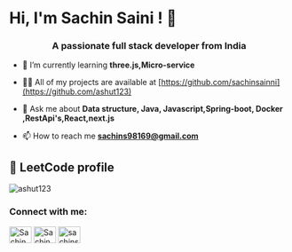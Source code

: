 
# Hi, I'm Sachin Saini ! 👋

<h3 align="center">A passionate full stack developer from India</h3>

- 🌱 I’m currently learning **three.js,Micro-service**

- 👨‍💻 All of my projects are available at [https://github.com/sachinsainni](https://github.com/ashut123)

- 💬 Ask me about **Data structure, Java, Javascript,Spring-boot, Docker ,RestApi's,React,next.js**

- 📫 How to reach me **sachins98169@gmail.com**

## 🚀 LeetCode profile
<p>
<img align="center" src="https://github-readme-streak-stats.herokuapp.com/?user=sachinsainni&" alt="ashut123" />
</p>
<h3 align="left">Connect with me:</h3>
<p align="left">
<a href="https://www.linkedin.com/in/sachin-saini-3a5455200/" target="blank"><img align="center" src="https://raw.githubusercontent.com/rahuldkjain/github-profile-readme-generator/master/src/images/icons/Social/linked-in-alt.svg" alt="SachinSaini" height="30" width="40" /></a>
<a href="https://www.hackerrank.com/profile/sachinnsainii" target="blank"><img align="center" src="https://raw.githubusercontent.com/rahuldkjain/github-profile-readme-generator/master/src/images/icons/Social/hackerrank.svg" alt="Sachin Saini" height="30" width="40" /></a>
<a href="https://leetcode.com/u/sachinsainni/" target="blank"><img align="center" src="https://raw.githubusercontent.com/rahuldkjain/github-profile-readme-generator/master/src/images/icons/Social/leet-code.svg" alt="sachinsainni" height="30" width="40" /></a>

</p>
